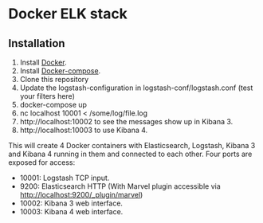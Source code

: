 # Docker ELK stack

## Installation

1. Install [Docker](http://docker.io).
2. Install [Docker-compose](http://docs.docker.com/compose/install/).
3. Clone this repository
4. Update the logstash-configuration in logstash-conf/logstash.conf (test your filters here)
5. docker-compose up
6. nc localhost 10001 < /some/log/file.log
7. http://localhost:10002 to see the messages show up in Kibana 3.
8. http://localhost:10003 to use Kibana 4.

This will create 4 Docker containers with Elasticsearch, Logstash, Kibana 3 and Kibana 4 running in them and connected to each other. Four ports are exposed for access:

* 10001: Logstash TCP input.
* 9200: Elasticsearch HTTP (With Marvel plugin accessible via [http://localhost:9200/_plugin/marvel](http://localhost:9200/_plugin/marvel))
* 10002: Kibana 3 web interface.
* 10003: Kibana 4 web interface.
